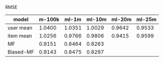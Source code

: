 RMSE

|model|m-100k|ml-1m|ml-10m|ml-20m|ml-25m|
|---|---|---|---|---|---|
|user mean|1.0400|1.0351|1.0029|0.9642|0.9533|
|item mean|1.0256|0.9766|0.9806|0.9415|0.9599|
|MF|0.9151|0.8464|0.8263|
|Biased-MF|0.9143|0.8475|0.8297|
